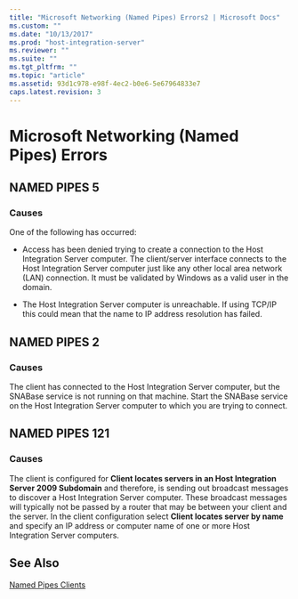 ```yaml
---
title: "Microsoft Networking (Named Pipes) Errors2 | Microsoft Docs"
ms.custom: ""
ms.date: "10/13/2017"
ms.prod: "host-integration-server"
ms.reviewer: ""
ms.suite: ""
ms.tgt_pltfrm: ""
ms.topic: "article"
ms.assetid: 93d1c978-e98f-4ec2-b0e6-5e67964833e7
caps.latest.revision: 3
---
```

# Microsoft Networking (Named Pipes) Errors
## NAMED PIPES 5  
  
### Causes  
 One of the following has occurred:  
  
-   Access has been denied trying to create a connection to the Host Integration Server computer. The client/server interface connects to the Host Integration Server computer just like any other local area network (LAN) connection. It must be validated by Windows as a valid user in the domain.  
  
-   The Host Integration Server computer is unreachable. If using TCP/IP this could mean that the name to IP address resolution has failed.  
  
## NAMED PIPES 2  
  
### Causes  
 The client has connected to the Host Integration Server computer, but the SNABase service is not running on that machine. Start the SNABase service on the Host Integration Server computer to which you are trying to connect.  
  
## NAMED PIPES 121  
  
### Causes  
 The client is configured for **Client locates servers in an Host Integration Server 2009 Subdomain** and therefore, is sending out broadcast messages to discover a Host Integration Server computer. These broadcast messages will typically not be passed by a router that may be between your client and the server. In the client configuration select **Client locates server by name** and specify an IP address or computer name of one or more Host Integration Server computers.  
  
## See Also  
 [Named Pipes Clients](../core/named-pipes-clients.md)